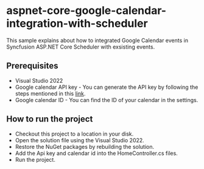 # aspnet-core-google-calendar-integration-with-scheduler

This sample explains about how to integrated Google Calendar events in Syncfusion ASP.NET Core Scheduler with exsisting events.

## Prerequisites

* Visual Studio 2022
* Google calendar API key - You can generate the API key by following the steps mentioned in this [link](https://support.google.com/googleapi/answer/6158862?hl=en).
* Google calendar ID - You can find the ID of your calendar in the settings.

## How to run the project

* Checkout this project to a location in your disk.
* Open the solution file using the Visual Studio 2022.
* Restore the NuGet packages by rebuilding the solution.
* Add the Api key and calendar id into the HomeController.cs files.
* Run the project.

